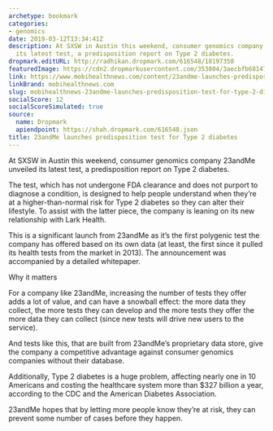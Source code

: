 ```yaml
---
archetype: bookmark
categories:
- genomics
date: 2019-03-12T13:34:41Z
description: At SXSW in Austin this weekend, consumer genomics company 23andMe unveiled
  its latest test, a predisposition report on Type 2 diabetes.
dropmark.editURL: http://radhikan.dropmark.com/616548/18197350
featuredImage: https://cdn2.dropmarkusercontent.com/353804/3aecbfb681479a790010856ff3d116d0b3dafaa2a2f281757aad7fb9ebeb0cd6/thumbnail/23andMe_1.png?Expires=1557430063&Signature=KU5KU1KgrYIZyjRPxU4B4k7UsHhq9V08kd3VOYtHFcnfRK7JMq2Ocw6T8sYuTQrBDV2xN7aEmV-cSh-vMJ0760-zctB0I1mSNLLYLdK~BTa96OhM3ACc0V57N6nHbQC4vyTD4NpqxSk0TPFMlogVg9suKk04gDc~EjGRiQ1klVQBupmNO9jnr6yvlyEIk~1y1-lXtzViYUwr0vA5WDcsDkXQ0SlXhd7APD7PKWUhCe0b1k2LUU-lvhDyqQro5qB33DAML7HD0ZMWJqF7VDbR8FDnAwVwjEUp68hMtBgu3XM25WfW6ghDdgCZufb1RkOr-AIBOpmNP~XEPd2oCrxsKA__&Key-Pair-Id=APKAITQYWVEN757ZA4KQ
link: https://www.mobihealthnews.com/content/23andme-launches-predisposition-test-type-2-diabetes
linkBrand: mobihealthnews.com
slug: mobihealthnews-23andme-launches-predisposition-test-for-type-2-diabetes
socialScore: 12
socialScoreSimulated: true
source:
  name: Dropmark
  apiendpoint: https://shah.dropmark.com/616548.json
title: 23andMe launches predisposition test for Type 2 diabetes
---
```

At SXSW in Austin this weekend, consumer genomics company 23andMe unveiled its latest test, a predisposition report on Type 2 diabetes.

The test, which has not undergone FDA clearance and does not purport to diagnose a condition, is designed to help people understand when they’re at a higher-than-normal risk for Type 2 diabetes so they can alter their lifestyle. To assist with the latter piece, the company is leaning on its new relationship with Lark Health.

This is a significant launch from 23andMe as it’s the first polygenic test the company has offered based on its own data (at least, the first since it pulled its health tests from the market in 2013). The announcement was accompanied by a detailed whitepaper.

Why it matters

For a company like 23andMe, increasing the number of tests they offer adds a lot of value, and can have a snowball effect: the more data they collect, the more tests they can develop and the more tests they offer the more data they can collect (since new tests will drive new users to the service).

And tests like this, that are built from 23andMe’s proprietary data store, give the company a competitive advantage against consumer genomics companies without their database.

Additionally, Type 2 diabetes is a huge problem, affecting nearly one in 10 Americans and costing the healthcare system more than $327 billion a year, according to the CDC and the American Diabetes Association.

23andMe hopes that by letting more people know they’re at risk, they can prevent some number of cases before they happen.

